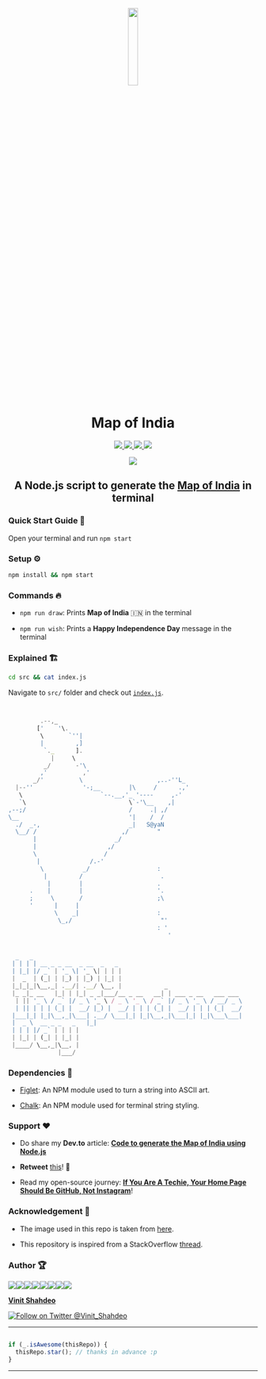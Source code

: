 <p align="center">
  <a href="https://vinitshahdeo.github.io/Map-of-India/">
    <img src="./assets/map-of-india.png" width="20%" height="20%" />
  </a>
</p>
<h1 align="center">Map of India</h1>
<p align="center">
  <a href="https://github.com/vinitshahdeo/Map-of-India/stargazers">
    <img src="https://img.shields.io/github/stars/vinitshahdeo/Map-of-India?label=Leave%20a%20star%20on%20GitHub&logo=github&style=flat&color=critical"/>     
  </a>
  <a href="https://github.com/vinitshahdeo/Map-of-India">
    <img src="https://img.shields.io/badge/Happy%20Independence-Day-blue" />
  </a>
  <a href="https://github.com/vinitshahdeo/Map-of-India/blob/master/LICENSE">
    <img src="https://img.shields.io/github/license/vinitshahdeo/Map-of-India?color=green&logo=github">
  </a>
  <a href="https://github.com/vinitshahdeo">
    <img src="https://img.shields.io/github/followers/vinitshahdeo.svg?label=Follow%20@vinitshahdeo&style=flat&color=yellow&logo=github" />
  </a>
</p>
<p align="center"><img src="./assets/cropped-xxs.png" /></p>
<h2 align="center"> A Node.js script to generate the <a href="https://vinitshahdeo.github.io/Map-of-India/">Map of India</a> in terminal </h2>


### Quick Start Guide :rocket: 

Open your terminal and run `npm start`

### Setup :gear:

```bash
npm install && npm start
```

### Commands :fire: 

- `npm run draw`: Prints **Map of India** :india: in the terminal

- `npm run wish`: Prints a **Happy Independence Day** message in the terminal

### Explained :building_construction:

```bash
cd src && cat index.js
```

Navigate to `src/` folder and check out [`index.js`](https://github.com/vinitshahdeo/Map-of-India/blob/master/src/index.js).

```javascript


         .--,_
        ['    '\.
         \       `''|
         |         ,]
          `._      ].
            |     \
          _/       -'\
         ,'          ,'
       _/'          \                     ,..-''L_
  |--''              '-;__        |\     /      .,'
   \                      `--.__,'_ '----     ,-'
   `\                             \`-'\__    ,|
,--;/                             /     .| ,/
\__                               '|    /  / 
  ./  _-,                         _|   S@yaN
  \__/ /                        ,/        "
       |                      _/
       |                    ,/
       \                   /
        |              /.-'
         \           _/                   :
          |         /                      .
           |        |                     .
      .    |        |                     '.
      ;     \       /                     ;\
      '      |     |                
             \    _|                      : 
              \_,/                         "'
                                          : '
                                             '


  _   _                                                           
 | | | | __ _ _ __  _ __  _   _                                   
 | |_| |/ _` | '_ \| '_ \| | | |                                  
 |  _  | (_| | |_) | |_) | |_| |                                  
 |_|_|_|\__,_| .__/| .__/ \__, |            _                     
 |_ _|_ __   |_| | |_| _ _|___/__ _ __   __| | ___ _ __   ___ ___ 
  | || '_ \ / _` |/ _ \ '_ \ / _ \ '_ \ / _` |/ _ \ '_ \ / __/ _ \
  | || | | | (_| |  __/ |_) |  __/ | | | (_| |  __/ | | | (_|  __/
 |___|_| |_|\__,_|\___| .__/ \___|_| |_|\__,_|\___|_| |_|\___\___|
 |  _ \  __ _ _   _   |_|                                         
 | | | |/ _` | | | |                                              
 | |_| | (_| | |_| |                                              
 |____/ \__,_|\__, |                                              
              |___/                                               
```

### Dependencies :tada: 

- [Figlet](https://www.npmjs.com/package/figlet): An NPM module used to turn a string into ASCII art.

- [Chalk](https://www.npmjs.com/package/chalk): An NPM module used for terminal string styling.

### Support :heart:

- Do share my **Dev.to** article: **[Code to generate the Map of India using Node.js](https://dev.to/vinitshahdeo/code-to-generate-the-map-of-india-using-node-js-3i06)**

- **Retweet** [this](https://twitter.com/Vinit_Shahdeo/status/1294487868455284736)! :repeat:

- Read my open-source journey: **[If You Are A Techie, Your Home Page Should Be GitHub, Not Instagram](https://www.opensourceforu.com/2020/07/if-you-are-a-techie-your-home-page-should-be-github-not-instagram/)**!

### Acknowledgement :hugs:

- The image used in this repo is taken from [here](https://www.pngmart.com/files/7/India-Map-Transparent-PNG.png).

- This repository is inspired from a StackOverflow [thread](https://stackoverflow.com/questions/3533348/how-does-this-code-generate-the-map-of-india).

### Author :trophy:

[![](https://sourcerer.io/fame/vinitshahdeo/vinitshahdeo/Map-of-India/images/0)](https://www.opensourceforu.com/2020/07/if-you-are-a-techie-your-home-page-should-be-github-not-instagram/)[![](https://sourcerer.io/fame/vinitshahdeo/vinitshahdeo/Map-of-India/images/1)](https://technovans.com/vinit-shahdeo-sharing-his-it-career-journey/)[![](https://sourcerer.io/fame/vinitshahdeo/vinitshahdeo/Map-of-India/images/2)](https://technovans.com/vinit-shahdeo-sharing-his-it-career-journey/)[![](https://sourcerer.io/fame/vinitshahdeo/vinitshahdeo/Map-of-India/images/3)](https://www.geektrust.in/blog/2019/07/31/developers-story-vinit-shahdeo/)[![](https://sourcerer.io/fame/vinitshahdeo/vinitshahdeo/Map-of-India/images/4)](https://twitter.com/Vinit_Shahdeo)[![](https://sourcerer.io/fame/vinitshahdeo/vinitshahdeo/Map-of-India/images/5)](https://twitter.com/Vinit_Shahdeo)[![](https://sourcerer.io/fame/vinitshahdeo/vinitshahdeo/Map-of-India/images/6)](https://twitter.com/Vinit_Shahdeo)[![](https://sourcerer.io/fame/vinitshahdeo/vinitshahdeo/Map-of-India/images/7)](https://www.opensourceforu.com/2020/07/if-you-are-a-techie-your-home-page-should-be-github-not-instagram/)

**[Vinit Shahdeo](https://www.linkedin.com/in/vinitshahdeo/)**

[![Follow on Twitter @Vinit_Shahdeo](https://img.shields.io/twitter/follow/Vinit_Shahdeo?style=social)](https://twitter.com/Vinit_Shahdeo)


---

```javascript

if (_.isAwesome(thisRepo)) {
  thisRepo.star(); // thanks in advance :p
}

```

---
